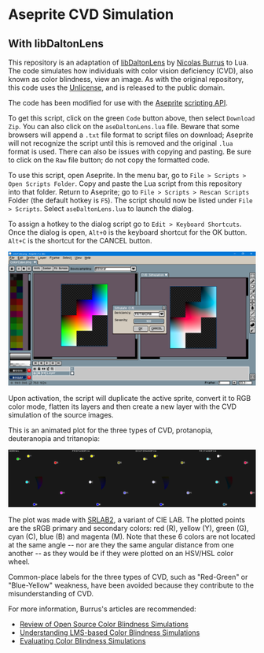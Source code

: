 # Aseprite CVD Simulation
## With libDaltonLens

This repository is an adaptation of [libDaltonLens](https://github.com/DaltonLens/libDaltonLens) by [Nicolas Burrus](https://github.com/nburrus) to Lua. The code simulates how individuals with color vision deficiency (CVD), also known as color blindness, view an image. As with the original repository, this code uses the [Unlicense](https://unlicense.org/), and is released to the public domain.

The code has been modified for use with the [Aseprite](https://www.aseprite.org/) [scripting API](https://github.com/aseprite/api).

To get this script, click on the green `Code` button above, then select `Download Zip`. You can also click on the `aseDaltonLens.lua` file. Beware that some browsers will append a `.txt` file format to script files on download; Aseprite will not recognize the script until this is removed and the original `.lua` format is used. There can also be issues with copying and pasting. Be sure to click on the `Raw` file button; do not copy the formatted code.

To use this script, open Aseprite. In the menu bar, go to `File > Scripts > Open Scripts Folder`. Copy and paste the Lua script from this repository into that folder. Return to Aseprite; go to `File > Scripts > Rescan Scripts` Folder (the default hotkey is `F5`). The script should now be listed under `File > Scripts`. Select `aseDaltonLens.lua` to launch the dialog.

To assign a hotkey to the dialog script go to `Edit > Keyboard Shortcuts`. Once the dialog is open, `Alt+O` is the keyboard shortcut for the OK button. `Alt+C` is the shortcut for the CANCEL button.

![Screen Cap](dialogScreenCap.png)

Upon activation, the script will duplicate the active sprite, convert it to RGB color mode, flatten its layers and then create a new layer with the CVD simulation of the source images.

This is an animated plot for the three types of CVD, protanopia, deuteranopia and tritanopia:

![Animated](animChart.webp)

The plot was made with [SRLAB2](https://www.magnetkern.de/srlab2.html), a variant of CIE LAB. The plotted points are the sRGB primary and secondary colors: red (R), yellow (Y), green (G), cyan (C), blue (B) and magenta (M). Note that these 6 colors are not located at the same angle -- nor are they the same angular distance from one another -- as they would be if they were plotted on an HSV/HSL color wheel.

Common-place labels for the three types of CVD, such as "Red-Green" or "Blue-Yellow" weakness, have been avoided because they contribute to the misunderstanding of CVD.

For more information, Burrus's articles are recommended:
- [Review of Open Source Color Blindness Simulations](https://daltonlens.org/opensource-cvd-simulation/)
- [Understanding LMS-based Color Blindness Simulations](https://daltonlens.org/understanding-cvd-simulation)
- [Evaluating Color Blindness Simulations](https://daltonlens.org/evaluating-cvd-simulation/)